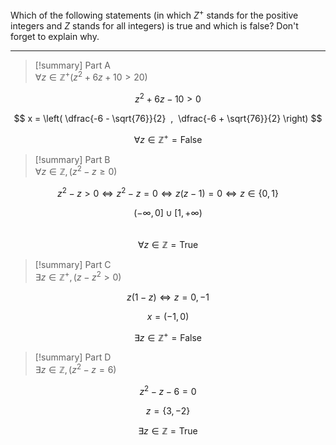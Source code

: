 Which of the following statements (in which $Z^+$ stands for the positive integers and $Z$ stands for all integers) is true and which is false? Don't forget to explain why.

---

> [!summary] Part A  
> $\forall z \in \mathbb{Z}^+ (z^2 + 6z + 10 > 20)$

$$
z^2 + 6z - 10 > 0
$$

$$
x = \left( \dfrac{-6 - \sqrt{76}}{2}  ,  \dfrac{-6 + \sqrt{76}}{2} \right)
$$

$$\forall z \in \mathbb{Z}^+ = \text{False}$$

> [!summary] Part B  
> $\forall z \in \mathbb{Z}, (z^2 - z \ge 0)$

$$
z^2 - z > 0 \Leftrightarrow z^2 - z = 0 \Leftrightarrow z(z - 1) = 0  \Leftrightarrow z \in \{0, 1\}
$$

$$(-\infty,0] \cup [1,+\infty)$$  
$$\forall z \in \mathbb{Z} = \text{True}$$

> [!summary] Part C  
> $\exists z \in \mathbb{Z}^+, (z - z^2 > 0)$

$$z(1 - z) \Leftrightarrow z = {0,-1}$$

$$x = (-1,0)$$

$$\exists z \in \mathbb{Z}^+ = \text{False}$$

> [!summary] Part D  
> $\exists z \in \mathbb{Z}, (z^2 - z = 6)$

$$z^2 - z - 6 = 0$$

$$z = \{3,-2\}$$

$$\exists z \in \mathbb{Z} = \text{True}$$
